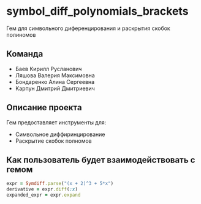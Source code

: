 # symbol_diff_polynomials_brackets
Гем для символьного диференцирования и раскрытия скобок полиномов

## Команда
- Баев Кирилл Русланович
- Ляшова Валерия Максимовна 
- Бондаренко Алина Сергеевна
- Карпун Дмитрий Дмитриевич

## Описание проекта
Гем предоставляет инструменты для:
- Cимвольное диффиринцирование
- Раскрытие скобок полномов

## Как пользователь будет взаимодействовать с гемом
```ruby
expr = Symdiff.parse("(x + 2)^3 + 5*x")
derivative = expr.diff(:x)
expanded_expr = expr.expand
```
